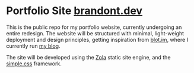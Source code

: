 # Portfolio Site [brandont.dev](https://brandont.dev)

This is the public repo for my portfolio website, currently undergoing an entire redesign. The website will be structured with minimal, light-weight deployment and design principles, getting inspiration from [blot.im](https://blot.im), where I currently run [my blog](https://brandont.blog). 

The site will be developed using the [Zola](https://getzola.org/) static site engine, and the [simple.css](https://simplecss.org/) framework. 
